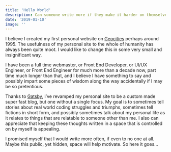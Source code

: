 ```yaml
---
title: 'Hello World'
description: Can someone write more if they make it harder on themselves to write?
date: '2019-01-10'
image: ''
---
```


I believe I created my first personal website on [Geocities](http://www.oocities.org/) perhaps around 1995. The usefulness of my personal site to the whole of humanity has always been quite moot. I would like to change this in some very small and insignificant way.

I have been a full time webmaster, or Front End Developer, or UI/UX Engineer, or Front End Engineer for much more than a decade now, part time much longer than that, and I believe I have something to say and possibly impart some pieces of wisdom along the way accidentally if I may be so pretentious.

Thanks to [Gatsby](https://www.gatsbyjs.org/), I’ve revamped my personal site to be a custom made super fast blog, but one without a single focus. My goal is to sometimes tell stories about real world coding struggles and triumphs, sometimes tell fictions in short form, and possibly sometimes talk about my personal life as it relates to things that are relatable to someone other than me. I also can appreciate that keeping these thoughts written in a space that is controlled on by myself is appealing.

I promised myself that I would write more often, if even to no one at all. Maybe this public, yet hidden, space will help motivate. So here it goes...
